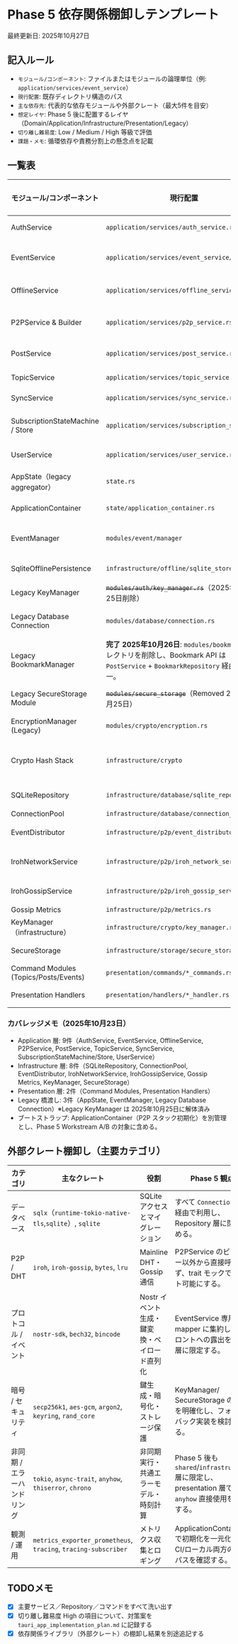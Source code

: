 # Phase 5 依存関係棚卸しテンプレート
最終更新日: 2025年10月27日

## 記入ルール
- `モジュール/コンポーネント`: ファイルまたはモジュールの論理単位（例: `application/services/event_service`）
- `現行配置`: 既存ディレクトリ構造のパス
- `主な依存先`: 代表的な依存モジュールや外部クレート（最大5件を目安）
- `想定レイヤ`: Phase 5 後に配置するレイヤ（Domain/Application/Infrastructure/Presentation/Legacy）
- `切り離し難易度`: Low / Medium / High 等級で評価
- `課題・メモ`: 循環依存や責務分割上の懸念点を記載

## 一覧表
| モジュール/コンポーネント | 現行配置 | 主な依存先 | 想定レイヤ | 切り離し難易度 | 課題・メモ |
| --- | --- | --- | --- | --- | --- |
| AuthService | `application/services/auth_service.rs` | `infrastructure::crypto::KeyManager`, `infrastructure::storage::SecureStorage`, `application::ports::auth_lifecycle::AuthLifecyclePort` | Application | Medium | 2025年10月26日: AuthLifecyclePort/DefaultAuthLifecycle を追加し、User/TopicService への直接依存を排除。アカウント生成とログインはイベント経由でプロビジョニングされる。 |
| EventService | `application/services/event_service/*` | `infrastructure::database::EventRepository`, `infrastructure::crypto::SignatureService`, `infrastructure::p2p::EventDistributor`, `application::services::{SubscriptionStateMachine,SubscriptionStateStore}`, `infrastructure::event::EventManagerHandle` | Application | High | 2025年10月25日 Stage3: EventManagerHandle で Legacy 依存を封じ、`tests/integration/test_event_service_gateway.rs` で Publish/Reactions/Metadata/Delete の Gateway 結合テストを追加。 |
| OfflineService | `application/services/offline_service.rs` | `application::ports::offline_store::OfflinePersistence`, `infrastructure::offline::SqliteOfflinePersistence`, `infrastructure::offline::OfflineReindexJob`, `shared::error::AppError` | Application | Medium | 2025年10月25日 Stage3: Legacy OfflineManager 依存を解消し、ドメイン値オブジェクトでの永続化に移行。テストは新Persistenceベースに更新済み。 |
| P2PService & Builder | `application/services/p2p_service.rs` | `infrastructure::p2p::{NetworkService,GossipService,DiscoveryOptions,IrohNetworkService,IrohGossipService}`, `modules::p2p::events::P2PEvent`, `shared::config::NetworkConfig`, `tokio::sync`, `iroh::SecretKey` | Application | Medium | Iroh 固有型がサービス層にリーク。Builder 内に閉じ込めつつ、P2PEvent をドメインイベントへ置換する。2025年10月27日: `P2PStack` の公開フィールドを trait object 化し、GossipService に `local_peer_hint` を追加してテストを含む外部依存を抽象化。 |
| PostService | `application/services/post_service.rs` | `domain::entities::{Post,Event,User}`, `infrastructure::database::PostRepository`, `infrastructure::p2p::EventDistributor`, `infrastructure::cache::PostCacheService`, `nostr_sdk::Keys` | Application | Medium | `nostr_sdk` 依存を共有ファクトリに集約し、イベント生成を EventService 経由に統一する。 |
| TopicService | `application/services/topic_service.rs` | `domain::entities::Topic`, `infrastructure::database::TopicRepository`, `infrastructure::p2p::GossipService`, `shared::error::AppError` | Application | Medium | Gossip 参加/離脱を直接呼び出すため、P2PService 経由のイベント発行に置き換える。 |
| SyncService | `application/services/sync_service.rs` | `infrastructure::p2p::NetworkService`, `application::services::{PostService,EventService}`, `tokio::sync::RwLock`, `chrono::Utc` | Application | Medium | サービス間の循環参照防止のため、同期オーケストレータ用 trait を別途定義する。 |
| SubscriptionStateMachine / Store | `application/services/subscription_state.rs` | `application::ports::subscription_state_repository::SubscriptionStateRepository`, `infrastructure::database::SqliteSubscriptionStateRepository`, `domain::value_objects::subscription`, `shared::error::AppError` | Application | Medium | 2025年10月25日 SSR-01/02 完了: SubscriptionStateRepository ポート＋ SQLite 実装を導入し、`SubscriptionStateMachine` は Repository 経由で遷移管理を行う。SQL 直書きを排除し、再同期バックオフはドメイン値オブジェクトに集約した。 |
| UserService | `application/services/user_service.rs` | `domain::entities::{User,UserMetadata}`, `infrastructure::database::UserRepository`, `shared::error::AppError` | Application | Low | 2025年10月26日: フォロー/アンフォロー処理を `UserRepository` ポート経由で実装し、Self follow 検証や NotFound 応答を含むユースケースを整備。Tauri コマンドは UserService 経由に統一済み。 |
| AppState（legacy aggregator） | `state.rs` | `modules::{auth,event,p2p}`, `infrastructure::offline::{SqliteOfflinePersistence,OfflineReindexJob}`, `application::services::*`, `presentation::handlers::*`, `infrastructure::{crypto,database,p2p}`, `tauri::AppHandle` | Legacy | Medium | 2025年10月26日: P2PBootstrapper へ初期化を委譲し、AppState から Iroh SecretKey/Builder 参照を排除。残タスクは Legacy EventManager 依存の Infrastructure 化。 |
| ApplicationContainer | `state/application_container.rs` | `application::services::p2p_service::{P2PService,P2PStack}`, `modules::p2p::P2PEvent`, `shared::config::AppConfig`, `tokio::fs`, `anyhow` | Application | Medium | P2P イベント型の差し替えとメトリクス初期化統合が必要。Phase 5 でブートストラップ専用モジュールへ再配置する。 |
| EventManager | `modules/event/manager` | `application::shared::{default_topics,nostr::EventPublisher}`, `application::ports::event_topic_store::EventTopicStore`, `infrastructure::p2p::GossipService`, `application::ports::key_manager::KeyManager`, `infrastructure::database::ConnectionPool` | Legacy | High | 2025年10月24日: `tauri::AppHandle` は `LegacyEventManagerGateway` に移設済み。2025年10月27日: `EventTopicStore` ポート経由で参照トピック管理を委譲し、Infrastructure 層から直接 Repository を触らない構成に更新。残課題は Legacy manager 本体の Infrastructure 化。 |
| SqliteOfflinePersistence | `infrastructure/offline/sqlite_store.rs` | `sqlx`, `chrono`, `serde_json`, `uuid`, `application::ports::offline_store::OfflinePersistence` | Infrastructure | Medium | 2025年10月25日 Stage3: Legacy OfflineManager の SQL を移植。OfflineReindexJob とサービス双方から利用。`.sqlx` 再生成タイミングと DRY 化の追跡を継続。 |
| Legacy KeyManager | ~~`modules/auth/key_manager.rs`~~（2025年10月25日削除） | `nostr_sdk::Keys`, `tokio::sync::RwLock`, `anyhow` | Legacy | 完了 | 2025年10月25日: `application::ports::key_manager` + `DefaultKeyManager` へ完全移行。AppState/Tauri/EventManager/SubscriptionInvoker からの依存を解消。 |
| Legacy Database Connection | `modules/database/connection.rs` | `sqlx`, `std::fs`, `Path`, `tracing` | Retired (2025年10月25日) | - | `ConnectionPool` への移行完了に伴い削除。参照先は `infrastructure::database::connection_pool` に集約済み。 |
| Legacy BookmarkManager | **完了 2025年10月26日**: `modules/bookmark` ディレクトリを削除し、Bookmark API は `PostService` + `BookmarkRepository` 経由へ統一。 | `domain::entities::bookmark`, `infrastructure::database::BookmarkRepository`, `application::services::PostService` | Archived | 完了 | Stage0〜3 の移行とドキュメント更新を完了。`.sqlx` の追加生成は不要で、Runbook/タスクリストにも反映済み。 |
| Legacy SecureStorage Module | ~~`modules/secure_storage`~~（Removed 2025年10月25日） | `keyring`, `serde_json`, `anyhow`, `tokio::sync::RwLock` | Archived | Low | Debug 用 `clear_all_accounts` は `infrastructure::storage::secure_storage::DefaultSecureStorage::clear_all_accounts_for_test` へ統合済み。タスク完了後はドキュメント参照のみ。 |
| EncryptionManager (Legacy) | `modules/crypto/encryption.rs` | `aes-gcm`, `sha2`, `base64`, `anyhow` | Legacy | Medium | 暗号化トレイトを Infrastructure 層に再実装し、`AppState` とテストの依存を切り替えた上で退役させる。 |
| Crypto Hash Stack | `infrastructure/crypto` | `sha2 0.10`, `aes-gcm 0.10`, `argon2 0.5`, `generic-array 0.14` | Infrastructure | Medium | 2025年10月24日: RustCrypto 系は generic-array 1.x をまだ stable 提供しておらず、`aes-gcm`/`sqlx`/`iroh` の依存も 0.14 系を前提。非推奨警告は `GenericArray::as_slice` 呼び出しを `&*key` 参照へ置換して解消済み。RustCrypto の stable リリースで 1.x 対応が揃い次第、依存引き上げを再評価する。 |
| SQLiteRepository | `infrastructure/database/sqlite_repository/*` | `sqlx`, `infrastructure::database::ConnectionPool`, `domain::entities::*`, `shared::error::AppError`, `async_trait` | Infrastructure | High | ドメイン構造体を丸ごと import しており、mapper 層で DTO 化して domain 依存を薄くする必要がある。 |
| ConnectionPool | `infrastructure/database/connection_pool.rs` | `sqlx::SqlitePool`, `std::sync::Arc` | Infrastructure | Low | 旧 DbPool 利用箇所をすべて差し替え、環境変数による設定注入をサポートする。 |
| EventDistributor | `infrastructure/p2p/event_distributor.rs` | `domain::entities::Event`, `tokio::sync::RwLock`, `metrics`, `shared::error::AppError` | Infrastructure | Medium | 2025年10月27日: DistributionStrategy/DistributionMetrics を `domain::p2p` へ移設し、Default/P2P/Nostr distributor から共通メトリクスフックを呼び出す実装に刷新。 |
| IrohNetworkService | `infrastructure/p2p/iroh_network_service.rs` | `iroh::{Endpoint,protocol::Router}`, `tokio::sync::{RwLock,broadcast}`, `shared::config::NetworkConfig`, `shared::error::AppError`, `super::dht_bootstrap` | Infrastructure | Medium | 2025年10月27日: `P2PEvent::NetworkConnected/Disconnected` を broadcast 送出し、AppState/OfflineService/EventService が P2P イベントバスから再接続シグナルを購読できるよう統合。 |
| IrohGossipService | `infrastructure/p2p/iroh_gossip_service.rs` | `iroh_gossip::{Gossip,GossipSender,GossipTopic}`, `iroh::protocol::Router`, `domain::entities::Event`, `shared::error::AppError`, `tokio::sync::{broadcast,RwLock,mpsc}` | Infrastructure | Medium | 2025年10月27日: Gossip 受信ループで Domain `P2PEvent` を broadcast 送信し、モック/API 双方が同じイベントバス（broadcast Receiver）を利用する構成に統一。 |
| Gossip Metrics | `infrastructure/p2p/metrics.rs` | `metrics_exporter_prometheus`, `tokio`, `shared::time`, `serde` | Infrastructure | Low | メトリクス登録を ApplicationContainer で一元化し、Phase 5 後の CI 指標へ反映する。 |
| KeyManager（infrastructure） | `infrastructure/crypto/key_manager.rs` | `nostr_sdk`, `secp256k1`, `keyring`, `shared::error::AppError`, `rand_core` | Infrastructure | Medium | SecureStorage と責務が重複。鍵管理とメタデータ更新を別トレイトに分離する。 |
| SecureStorage | `infrastructure/storage/secure_storage.rs` | `keyring`, `serde`, `async_trait`, `chrono`, `anyhow` | Infrastructure | Medium | 永続化スキーマが `AccountMetadata` 固定。domain 値オブジェクトと整合するマイグレーションが必要。 |
| Command Modules (Topics/Posts/Events) | `presentation/commands/*_commands.rs` | `application::services::*`, `presentation::handlers::*`, `state::AppState`, `presentation::dto::*`, `tauri::command` | Presentation | Medium | AppState からの直接 clone に依存。レイヤ分離後は DI でハンドラーを注入し、依存を明示する。 |
| Presentation Handlers | `presentation/handlers/*_handler.rs` | `application::services::*`, `presentation::dto::*`, `shared::error::AppError`, `serde_json` | Presentation | Medium | DTO バリデーションとサービス呼び出しが混在。Mapper/Validator を共通化し、例外処理を `errorHandler` と整合させる。 |

### カバレッジメモ（2025年10月23日）
- Application 層: 9件（AuthService, EventService, OfflineService, P2PService, PostService, TopicService, SyncService, SubscriptionStateMachine/Store, UserService）
- Infrastructure 層: 8件（SQLiteRepository, ConnectionPool, EventDistributor, IrohNetworkService, IrohGossipService, Gossip Metrics, KeyManager, SecureStorage）
- Presentation 層: 2件（Command Modules, Presentation Handlers）
- Legacy 橋渡し: 3件（AppState, EventManager, Legacy Database Connection）※Legacy KeyManager は 2025年10月25日に解体済み
- ブートストラップ: ApplicationContainer（P2P スタック初期化）を別管理とし、Phase 5 Workstream A/B の対象に含める。

## 外部クレート棚卸し（主要カテゴリ）
| カテゴリ | 主なクレート | 役割 | Phase 5 観点 |
| --- | --- | --- | --- |
| データベース | `sqlx`（`runtime-tokio-native-tls`,`sqlite`）, `sqlite` | SQLite アクセスとマイグレーション | すべて `ConnectionPool` 経由で利用し、Repository 層に閉じ込める。 |
| P2P / DHT | `iroh`, `iroh-gossip`, `bytes`, `lru` | Mainline DHT・Gossip 通信 | P2PService のビルダー以外から直接呼ばず、trait モックでテスト可能にする。 |
| プロトコル / イベント | `nostr-sdk`, `bech32`, `bincode` | Nostr イベント生成・鍵変換・ペイロード直列化 | EventService 専用の mapper に集約し、フロントへの露出を DTO 層に限定する。 |
| 暗号 / セキュリティ | `secp256k1`, `aes-gcm`, `argon2`, `keyring`, `rand_core` | 鍵生成・暗号化・ストレージ保護 | KeyManager/ SecureStorage の境界を明確化し、フォールバック実装を検討する。 |
| 非同期 / エラーハンドリング | `tokio`, `async-trait`, `anyhow`, `thiserror`, `chrono` | 非同期実行・共通エラーモデル・時刻計算 | Phase 5 後も `shared`/`infrastructure` 層に限定し、presentation 層での `anyhow` 直接使用を禁止する。 |
| 観測 / 運用 | `metrics_exporter_prometheus`, `tracing`, `tracing-subscriber` | メトリクス収集とロギング | ApplicationContainer で初期化を一元化し、CI/ローカル両方の計測パスを確認する。 |

## TODOメモ
- [x] 主要サービス／Repository／コマンドをすべて洗い出す
- [x] 切り離し難易度 High の項目について、対策案を `tauri_app_implementation_plan.md` に記録する
- [x] 依存関係ライブラリ（外部クレート）の棚卸し結果を別途追記する
